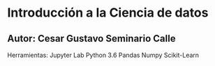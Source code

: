 # Introducción a la Ciencia de datos
## Autor: Cesar Gustavo Seminario Calle


Herramientas:
Jupyter Lab
Python 3.6
Pandas
Numpy
Scikit-Learn

